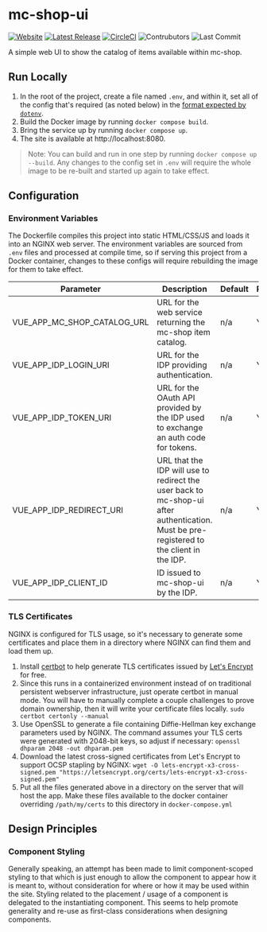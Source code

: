 # mc-shop-ui
[![Website](https://img.shields.io/website?url=http%3A%2F%2Fshop.craftonomy.net)](http://shop.craftonomy.net)
[![Latest Release](https://img.shields.io/github/v/release/Ubunfu/mc-shop-ui)](https://github.com/Ubunfu/mc-shop-ui/releases)
[![CircleCI](https://img.shields.io/circleci/build/github/Ubunfu/mc-shop-ui?logo=circleci)](https://app.circleci.com/pipelines/github/Ubunfu/mc-shop-ui)
![Contrubutors](https://img.shields.io/github/contributors/Ubunfu/mc-shop-ui?color=blue)
![Last Commit](https://img.shields.io/github/last-commit/Ubunfu/mc-shop-ui)

A simple web UI to show the catalog of items available within mc-shop.

## Run Locally

1. In the root of the project, create a file named `.env`, and within it, set all of the config that's required (as 
noted below) in the [format expected by `dotenv`](https://www.dotenv.org/env). 
2. Build the Docker image by running `docker compose build`.
3. Bring the service up by running `docker compose up`.
4. The site is available at http://localhost:8080.

> Note: You can build and run in one step by running `docker compose up --build`. Any changes to the config set in 
> `.env` will require the whole image to be re-built and started up again to take effect.

## Configuration

### Environment Variables

The Dockerfile compiles this project into static HTML/CSS/JS and loads it into an NGINX web server.  The environment 
variables are sourced from `.env` files and processed at compile time, so if serving this project from a Docker container, changes to these configs
will require rebuilding the image for them to take effect.    

| Parameter                   | Description                                                                                                                                | Default   | Required? |
|-----------------------------|--------------------------------------------------------------------------------------------------------------------------------------------|-----------|-----------|
| VUE_APP_MC_SHOP_CATALOG_URL | URL for the web service returning the mc-shop item catalog.                                                                                | n/a       | Yes       |
| VUE_APP_IDP_LOGIN_URI       | URL for the IDP providing authentication.                                                                                                  | n/a       | Yes       |
| VUE_APP_IDP_TOKEN_URI       | URL for the OAuth API provided by the IDP used to exchange an auth code for tokens.                                                        | n/a       | Yes       |
| VUE_APP_IDP_REDIRECT_URI    | URL that the IDP will use to redirect the user back to mc-shop-ui after authentication.  Must be pre-registered to the client in the IDP.  | n/a       | Yes       |
| VUE_APP_IDP_CLIENT_ID       | ID issued to mc-shop-ui by the IDP.                                                                                                        | n/a       | Yes       |

### TLS Certificates

NGINX is configured for TLS usage, so it's necessary to generate some certificates and place them in a directory where 
NGINX can find them and load them up.

1. Install [certbot](https://certbot.eff.org/instructions) to help generate TLS certificates issued by 
[Let's Encrypt](https://letsencrypt.org/) for free.
2. Since this runs in a containerized environment instead of on traditional persistent webserver infrastructure, just
operate certbot in manual mode.  You will have to manually complete a couple challenges to prove domain ownership, then
it will write your certificate files locally.  `sudo certbot certonly --manual`
3. Use OpenSSL to generate a file containing Diffie-Hellman key exchange parameters used by NGINX.  The command assumes
your TLS certs were generated with 2048-bit keys, so adjust if necessary: 
`openssl dhparam 2048 -out dhparam.pem`
4. Download the latest cross-signed certificates from Let's Encrypt to support OCSP stapling by NGINX: 
`wget -O lets-encrypt-x3-cross-signed.pem "https://letsencrypt.org/certs/lets-encrypt-x3-cross-signed.pem"`
5. Put all the files generated above in a directory on the server that will host the app.  Make these files available
to the docker container overriding `/path/my/certs` to this directory in `docker-compose.yml`

## Design Principles

### Component Styling
Generally speaking, an attempt has been made to limit component-scoped styling to that which is just enough to allow the
component to appear how it is meant to, without consideration for where or how it may be used within the site.  Styling 
related to the placement / usage of a component is delegated to the instantiating component.  This seems to help 
promote generality and re-use as first-class considerations when designing components.